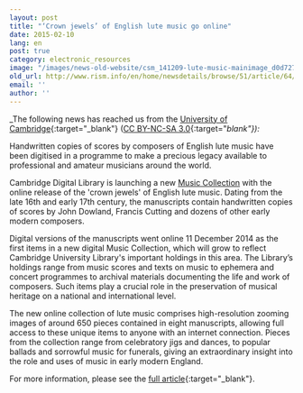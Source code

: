 ```yaml
---
layout: post
title: "‘Crown jewels’ of English lute music go online"
date: 2015-02-10
lang: en
post: true
category: electronic_resources
image: "/images/news-old-website/csm_141209-lute-music-mainimage_d0d7272391.jpg"
old_url: http://www.rism.info/en/home/newsdetails/browse/51/article/64/crown-jewels-of-english-lute-music-go-online.html
email: ''
author: ''
---
```


_The following news has reached us from the [University of Cambridge](http://www.cam.ac.uk/research/news/crown-jewels-of-english-lute-music-go-online){:target="_blank"} ([CC BY-NC-SA 3.0](http://creativecommons.org/licenses/by-nc-sa/3.0/){:target="_blank"}):_

Handwritten copies of scores by composers of English lute music have been digitised in a programme to make a precious legacy available to professional and amateur musicians around the world.

Cambridge Digital Library is launching a new [Music Collection](http://cudl.lib.cam.ac.uk/collections/music) with the online release of the 'crown jewels' of English lute music. Dating from the late 16th and early 17th century, the manuscripts contain handwritten copies of scores by John Dowland, Francis Cutting and dozens of other early modern composers.

Digital versions of the manuscripts went online 11 December 2014 as the first items in a new digital Music Collection, which will grow to reflect Cambridge University Library's important holdings in this area. The Library’s holdings range from music scores and texts on music to ephemera and concert programmes to archival materials documenting the life and work of composers. Such items play a crucial role in the preservation of musical heritage on a national and international level.

The new online collection of lute music comprises high-resolution zooming images of around 650 pieces contained in eight manuscripts, allowing full access to these unique items to anyone with an internet connection. Pieces from the collection range from celebratory jigs and dances, to popular ballads and sorrowful music for funerals, giving an extraordinary insight into the role and uses of music in early modern England.

For more information, please see the [full article](http://www.cam.ac.uk/research/news/crown-jewels-of-english-lute-music-go-online){:target="_blank"}.
